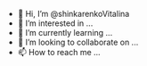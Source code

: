 - 👋 Hi, I’m @shinkarenkoVitalina
- 👀 I’m interested in ...
- 🌱 I’m currently learning ...
- 💞️ I’m looking to collaborate on ...
- 📫 How to reach me ...

<!---
shinkarenkoVitalina/shinkarenkoVitalina is a ✨ special ✨ repository because its `README.md` (this file) appears on your GitHub profile.
You can click the Preview link to take a look at your changes.
--->
